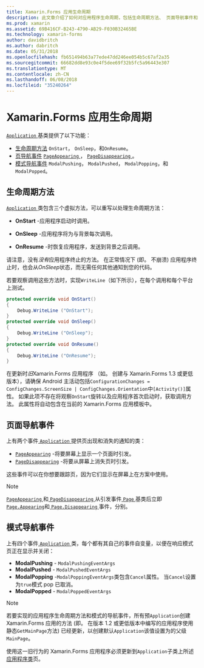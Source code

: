 ```yaml
---
title: Xamarin.Forms 应用生命周期
description: 此文章介绍了如何对应用程序生命周期，包括生命周期方法、 页面导航事件和模式的导航事件做出响应。
ms.prod: xamarin
ms.assetid: 69B416CF-B243-4790-AB29-F030B32465BE
ms.technology: xamarin-forms
author: davidbritch
ms.author: dabritch
ms.date: 05/31/2018
ms.openlocfilehash: fb651494b63a77ede47dd246ee054b5c67af2a35
ms.sourcegitcommit: 66682dd8e93c0e4f5dee69f32b5fc5a96443e307
ms.translationtype: MT
ms.contentlocale: zh-CN
ms.lasthandoff: 06/08/2018
ms.locfileid: "35240264"
---
```

# <a name="xamarinforms-app-lifecycle"></a>Xamarin.Forms 应用生命周期

[ `Application` ](xref:Xamarin.Forms.Application)基类提供了以下功能：

* [生命周期方法](#Lifecycle_Methods) `OnStart`， `OnSleep`，和`OnResume`。
* [页导航事件](#page) [ `PageAppearing` ](xref:Xamarin.Forms.Application.PageAppearing)， [ `PageDisappearing` ](xref:Xamarin.Forms.Application.PageDisappearing)。
* [模式导航事件](#modal) `ModalPushing`， `ModalPushed`， `ModalPopping`，和`ModalPopped`。

<a name="Lifecycle_Methods" />

## <a name="lifecycle-methods"></a>生命周期方法

[ `Application` ](xref:Xamarin.Forms.Application)类包含三个虚拟方法，可以重写以处理生命周期方法：

* **OnStart** -应用程序启动时调用。

* **OnSleep** -应用程序将为与背景每次调用。

* **OnResume** -时恢复应用程序，发送到背景之后调用。

请注意，没有*没有*应用程序终止的方法。
在正常情况下 (即。 不崩溃) 应用程序终止时，也会从*OnSleep*状态，而无需任何其他通知到您的代码。

若要观察调用这些方法时，实现`WriteLine`（如下所示），在每个调用和每个平台上测试。

```csharp
protected override void OnStart()
{
    Debug.WriteLine ("OnStart");
}
protected override void OnSleep()
{
    Debug.WriteLine ("OnSleep");
}
protected override void OnResume()
{
    Debug.WriteLine ("OnResume");
}
```

在更新时*旧*Xamarin.Forms 应用程序 （如。 创建与 Xamarin.Forms 1.3 或更低版本），请确保 Android 主活动包括`ConfigurationChanges = ConfigChanges.ScreenSize | ConfigChanges.Orientation`中`[Activity()]`属性。 如果此项不存在将观察`OnStart`旋转以及应用程序首次启动时，获取调用方法。 此属性将自动包含在当前的 Xamarin.Forms 应用模板中。

<a name="page" />

## <a name="page-navigation-events"></a>页面导航事件

上有两个事件[ `Application` ](xref:Xamarin.Forms.Application)提供页出现和消失的通知的类：

- [`PageAppearing`](xref:Xamarin.Forms.Application.PageAppearing) -将要屏幕上显示一个页面时引发。
- [`PageDisappearing`](xref:Xamarin.Forms.Application.PageDisappearing) -将要从屏幕上消失页时引发。

这些事件可以在你想要跟踪页，因为它们显示在屏幕上在方案中使用。

> [!NOTE]
> [ `PageAppearing` ](xref:Xamarin.Forms.Application.PageAppearing)和[ `PageDisappearing` ](xref:Xamarin.Forms.Application.PageDisappearing)从引发事件[ `Page` ](xref:Xamarin.Forms.Page)基类后立即[ `Page.Appearing`](xref:Xamarin.Forms.Page.Appearing)和[ `Page.Disappearing` ](xref:Xamarin.Forms.Page.Disappearing)事件，分别。

<a name="modal" />

## <a name="modal-navigation-events"></a>模式导航事件

上有四个事件[ `Application` ](xref:Xamarin.Forms.Application)类，每个都有其自己的事件自变量，以便在响应模式页正在显示并关闭：

* **ModalPushing** - `ModalPushingEventArgs`
* **ModalPushed** - `ModalPushedEventArgs`
* **ModalPopping** -`ModalPoppingEventArgs`类包含`Cancel`属性。 当`Cancel`设置为`true`模式 pop 已取消。
* **ModalPopped** - `ModalPoppedEventArgs`

> [!NOTE]
> 若要实现的应用程序生命周期方法和模式的导航事件，所有预`Application`创建 Xamarin.Forms 应用的方法 (即。 在版本 1.2 或更低版本中编写的应用程序使用静态`GetMainPage`方法) 已经更新，以创建默认`Application`该值设置为的父级`MainPage`。
>
> 使用这一旧行为的 Xamarin.Forms 应用程序必须更新到`Application`子类上所述[应用程序类](~/xamarin-forms/app-fundamentals/application-class.md)页。
